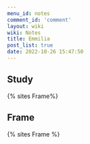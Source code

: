 ```yaml
---
menu_id: notes
comment_id: 'comment'
layout: wiki
wiki: Notes
title: Emmilia
post_list: true
date: 2022-10-26 15:47:50
---
```


## Study

{% sites Frame%}

## Frame

{% sites Frame %}
